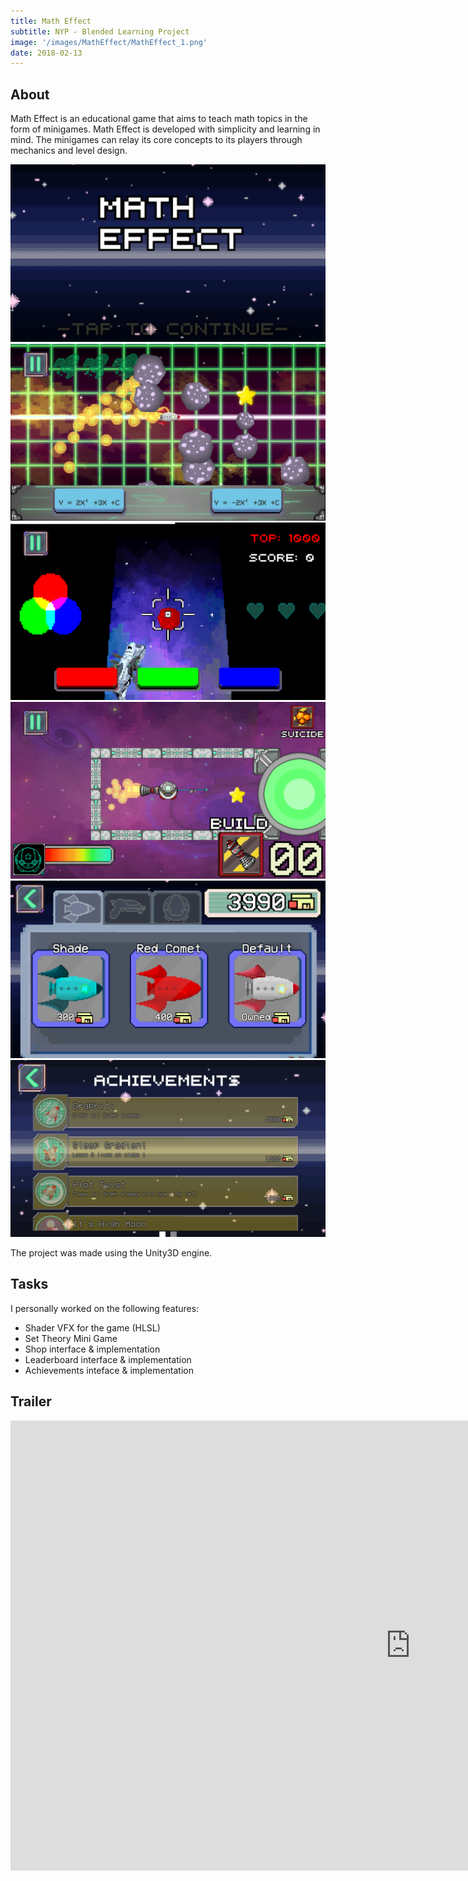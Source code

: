 ```yaml
---
title: Math Effect
subtitle: NYP - Blended Learning Project
image: '/images/MathEffect/MathEffect_1.png'
date: 2018-02-13
---
```


## About
Math Effect is an educational game that aims to teach math topics in the form of minigames. Math Effect is developed with simplicity and learning in mind. The
minigames can relay its core concepts to its players through mechanics and level design.

<div class="gallery-box">
  <div class="gallery">
    <img src="/images/MathEffect/MathEffect_1.png" loading="lazy">
    <img src="/images/MathEffect/MathEffect_2.png" loading="lazy">
    <img src="/images/MathEffect/MathEffect_3.png" loading="lazy">
    <img src="/images/MathEffect/MathEffect_4.png" loading="lazy">
    <img src="/images/MathEffect/MathEffect_5.png" loading="lazy">
    <img src="/images/MathEffect/MathEffect_6.png" loading="lazy">
  </div>
</div>

The project was made using the Unity3D engine.

## Tasks
I personally worked on the following features: 
* Shader VFX for the game (HLSL)
* Set Theory Mini Game
* Shop interface & implementation
* Leaderboard interface & implementation
* Achievements inteface & implementation

## Trailer
<p><iframe width="1280" height="720" src="https://www.youtube.com/embed/vOFecxMGlII" title="YouTube video player" loading="lazy" frameborder="0" allow="accelerometer; autoplay; clipboard-write; encrypted-media; gyroscope; picture-in-picture" allowfullscreen></iframe></p>
